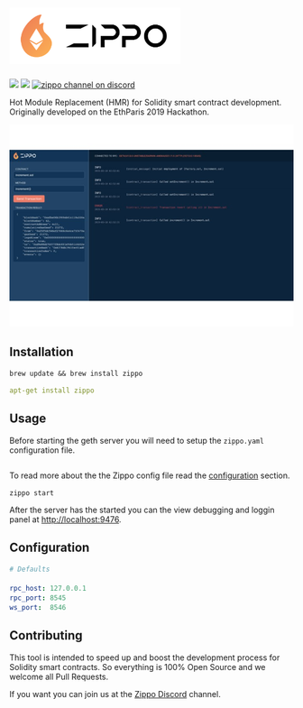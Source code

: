 # <img src='./WhiteLogo.svg' height='100' alt='Zippo Logo' aria-label='Zippo' />

![](https://img.shields.io/badge/Version-0.1-blue.svg?style=flat-square)
![](https://img.shields.io/badge/Open%20Source-PRs%20Welcome-green.svg?style=flat-square&logo=ethereum)
[![zippo channel on discord](https://img.shields.io/badge/Discord-Say%20Hi-blueviolet.svg?style=flat-square&logo=discord)](https://discord.gg/ZT4sRqc)

Hot Module Replacement (HMR) for Solidity smart contract development. Originally developed on the EthParis 2019 Hackathon.

![](screen.jpg)

## Installation

```
brew update && brew install zippo
```

```yaml
apt-get install zippo
```

## Usage

Before starting the geth server you will need to setup the `zippo.yaml` configuration file.

```yaml

```

To read more about the the Zippo config file read the [configuration](#configuration) section.

```
zippo start
```

After the server has the started you can the view debugging and loggin panel at [http://localhost:9476](http://localhost:9476).

## Configuration

```yaml
# Defaults

rpc_host: 127.0.0.1
rpc_port: 8545
ws_port:  8546
```

## Contributing

This tool is intended to speed up and boost the development process for Solidity smart contracts. So everything is 100% Open Source and we welcome all Pull Requests.

If you want you can join us at the [Zippo Discord](https://discord.gg/ZT4sRqc) channel.
